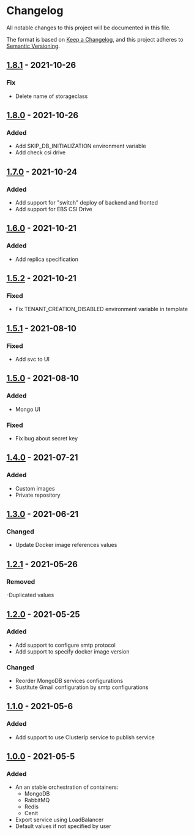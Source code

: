 # Changelog

All notable changes to this project will be documented in this file.

The format is based on [Keep a Changelog](https://keepachangelog.com/en/1.0.0/),
and this project adheres to [Semantic Versioning](https://semver.org/spec/v2.0.0.html).

## [1.8.1] - 2021-10-26

### Fix

- Delete name of storageclass

## [1.8.0] - 2021-10-26

### Added

- Add SKIP_DB_INITIALIZATION environment variable
- Add check csi drive

## [1.7.0] - 2021-10-24

### Added

- Add support for "switch" deploy of backend and fronted
- Add support for EBS CSI Drive

## [1.6.0] - 2021-10-21

### Added

- Add replica specification

## [1.5.2] - 2021-10-21

### Fixed

- Fix TENANT_CREATION_DISABLED environment variable in template

## [1.5.1] - 2021-08-10

### Fixed

- Add svc to UI

## [1.5.0] - 2021-08-10

### Added

- Mongo UI

### Fixed

- Fix bug about secret key


## [1.4.0] - 2021-07-21

### Added

- Custom images
- Private repository

## [1.3.0] - 2021-06-21

### Changed

- Update Docker image references values

## [1.2.1] - 2021-05-26

### Removed

-Duplicated values

## [1.2.0] - 2021-05-25

### Added

- Add support to configure smtp protocol
- Add support to specify docker image version

### Changed

- Reorder MongoDB services configurations
- Sustitute Gmail configuration by smtp configurations

## [1.1.0] - 2021-05-6

### Added

- Add support to use ClusterIp service to publish service

## [1.0.0] - 2021-05-5

### Added

- An an stable orchestration of containers:
  - MongoDB
  - RabbitMQ
  - Redis
  - Cenit
- Export service using LoadBalancer
- Default values if not specified by user

[1.8.1]: https://github.com/cenit-io/cenit-chart/compare/v1.8.0...v1.8.1
[1.8.0]: https://github.com/cenit-io/cenit-chart/compare/v1.7.0...v1.8.0
[1.7.0]: https://github.com/cenit-io/cenit-chart/compare/v1.6.0...v1.7.0
[1.6.0]: https://github.com/cenit-io/cenit-chart/compare/v1.5.2...v1.6.0
[1.5.2]: https://github.com/cenit-io/cenit-chart/compare/v1.5.1...v1.5.2
[1.5.1]: https://github.com/cenit-io/cenit-chart/compare/v1.5.0...v1.5.1
[1.5.0]: https://github.com/cenit-io/cenit-chart/compare/v1.4.0...v1.5.0
[1.4.0]: https://github.com/cenit-io/cenit-chart/compare/v1.3.0...v1.4.0
[1.3.0]: https://github.com/cenit-io/cenit-chart/compare/v1.2.1...v1.3.0
[1.2.1]: https://github.com/cenit-io/cenit-chart/compare/v1.2.0...v1.2.1
[1.2.0]: https://github.com/cenit-io/cenit-chart/compare/v1.2.0...v1.1.0
[1.1.0]: https://github.com/cenit-io/cenit-chart/compare/v1.0.0...v1.1.0
[1.0.0]: https://github.com/cenit-io/cenit-chart/releases/tag/v1.0.0